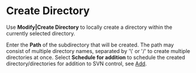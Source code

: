 # Create Directory

Use **Modify\|Create Directory** to locally create a directory within
the currently selected directory.

Enter the **Path** of the subdirectory that will be created. The path
may consist of multiple directory names, separated by '\\' or '/' to
create multiple directories at once. Select **Schedule for addition** to
schedule the created directory/directories for addition to SVN control,
see [Add](Add.md#Add-commands.add).
